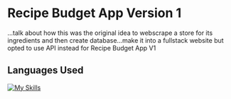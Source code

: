 # Recipe Budget App Version 1
...talk about how this was the original idea to webscrape a store for its ingredients and then create database...make it into a fullstack website but opted to use API instead for Recipe Budget App V1

## Languages Used
[![My Skills](https://skillicons.dev/icons?i=py,postman)](https://skillicons.dev)
